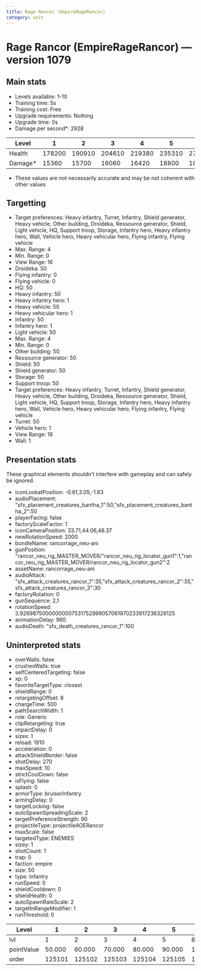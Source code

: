 ```yaml
---
title: Rage Rancor (EmpireRageRancor)
category: unit
---
```


# Rage Rancor (EmpireRageRancor) — version 1079

## Main stats

  * Levels available: 1-10
  * Training time: 5s
  * Training cost: Free
  * Upgrade requirements: Nothing
  * Upgrade time: 0s
  * Damage per second*: 2928

|Level  |1     |2     |3     |4     |5     |6     |7     |8     |9     |10    |
|-------|------|------|------|------|------|------|------|------|------|------|
|Health |178200|190910|204610|219380|235310|277750|298155|349296|375264|393125|
|Damage*|15360 |15700 |16060 |16420 |16800 |18898 |19338 |21576 |22080 |23525 |

* These values are not necessarily accurate and may be not coherent with other values

## Targetting

  * Target preferences: Heavy infantry, Turret, Infantry, Shield generator, Heavy vehicle, Other building, Droideka, Ressource generator, Shield, Light vehicle, HQ, Support troop, Storage, Infantry hero, Heavy infantry hero, Wall, Vehicle hero, Heavy vehicular hero, Flying infantry, Flying vehicle
  * Max. Range: 4
  * Min. Range: 0
  * View Range: 16
  * Droideka: 50
  * Flying infantry: 0
  * Flying vehicle: 0
  * HQ: 50
  * Heavy infantry: 50
  * Heavy infantry hero: 1
  * Heavy vehicle: 50
  * Heavy vehicular hero: 1
  * Infantry: 50
  * Infantry hero: 1
  * Light vehicle: 50
  * Max. Range: 4
  * Min. Range: 0
  * Other building: 50
  * Ressource generator: 50
  * Shield: 50
  * Shield generator: 50
  * Storage: 50
  * Support troop: 50
  * Target preferences: Heavy infantry, Turret, Infantry, Shield generator, Heavy vehicle, Other building, Droideka, Ressource generator, Shield, Light vehicle, HQ, Support troop, Storage, Infantry hero, Heavy infantry hero, Wall, Vehicle hero, Heavy vehicular hero, Flying infantry, Flying vehicle
  * Turret: 50
  * Vehicle hero: 1
  * View Range: 16
  * Wall: 1

## Presentation stats

These graphical elements shouldn't interfere with gameplay and can safely be ignored.

  * iconLookatPosition: -0.61,3.05,-1.83
  * audioPlacement: "sfx_placement_creatures_bantha_1":50,"sfx_placement_creatures_bantha_2":50
  * playerFacing: false
  * factoryScaleFactor: 1
  * iconCameraPosition: 33.71,44.06,48.37
  * newRotationSpeed: 2000
  * bundleName: rancorrage_neu-ani
  * gunPosition: "rancor_neu_rig_MASTER_MOVER/"rancor_neu_rig_locator_gun1":1,"rancor_neu_rig_MASTER_MOVER/rancor_neu_rig_locator_gun2":2
  * assetName: rancorrage_neu-ani
  * audioAttack: "sfx_attack_creatures_rancor_1":35,"sfx_attack_creatures_rancor_2":35,"sfx_attack_creatures_rancor_3":30
  * factoryRotation: 0
  * gunSequence: 2,1
  * rotationSpeed: 3.92698750000000007531752999057061970233917236328125
  * animationDelay: 960
  * audioDeath: "sfx_death_creatures_rancor_1":100

## Uninterpreted stats

  * overWalls: false
  * crushesWalls: true
  * selfCenteredTargeting: false
  * xp: 0
  * favoriteTargetType: closest
  * shieldRange: 0
  * retargetingOffset: 8
  * chargeTime: 500
  * pathSearchWidth: 1
  * role: Generic
  * clipRetargeting: true
  * impactDelay: 0
  * sizex: 1
  * reload: 1910
  * acceleration: 0
  * attackShieldBorder: false
  * shotDelay: 270
  * maxSpeed: 10
  * strictCoolDown: false
  * isFlying: false
  * splash: 0
  * armorType: bruiserInfantry
  * armingDelay: 0
  * targetLocking: false
  * autoSpawnSpreadingScale: 2
  * targetPreferenceStrength: 90
  * projectileType: projectileAOERancor
  * maxScale: false
  * targetedType: ENEMIES
  * sizey: 1
  * shotCount: 1
  * trap: 0
  * faction: empire
  * size: 50
  * type: infantry
  * runSpeed: 0
  * shieldCooldown: 0
  * shieldHealth: 0
  * autoSpawnRateScale: 2
  * targetInRangeModifier: 1
  * runThreshold: 0

|Level     |1     |2     |3     |4     |5     |6      |7      |8      |9      |10     |
|----------|------|------|------|------|------|-------|-------|-------|-------|-------|
|lvl       |1     |2     |3     |4     |5     |6      |7      |8      |9      |10     |
|pointValue|50.000|60.000|70.000|80.000|90.000|100.000|110.000|120.000|130.000|150.000|
|order     |125101|125102|125103|125104|125105|125106 |125107 |125108 |125109 |125110 |

